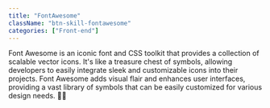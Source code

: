 ```yaml
---
title: "FontAwesome"
className: "btn-skill-fontawesome"
categories: ["Front-end"]
---
```


Font Awesome is an iconic font and CSS toolkit that provides a collection of scalable vector icons. It's like a treasure chest of symbols, allowing developers to easily integrate sleek and customizable icons into their projects. Font Awesome adds visual flair and enhances user interfaces, providing a vast library of symbols that can be easily customized for various design needs. 🚀🔤
